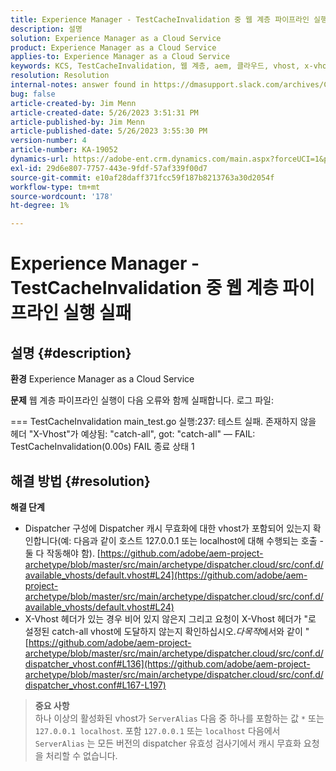 ```yaml
---
title: Experience Manager - TestCacheInvalidation 중 웹 계층 파이프라인 실행 실패
description: 설명
solution: Experience Manager as a Cloud Service
product: Experience Manager as a Cloud Service
applies-to: Experience Manager as a Cloud Service
keywords: KCS, TestCacheInvalidation, 웹 계층, aem, 클라우드, vhost, x-vhost, 문제 해결, Experience Manager, 파이프라인 실행 실패, 실패
resolution: Resolution
internal-notes: answer found in https://dmasupport.slack.com/archives/C013SBSHPKK/p1645102872540889?thread_ts=1645102277.855389&cid=C013SBSHPKK
bug: false
article-created-by: Jim Menn
article-created-date: 5/26/2023 3:51:31 PM
article-published-by: Jim Menn
article-published-date: 5/26/2023 3:55:30 PM
version-number: 4
article-number: KA-19052
dynamics-url: https://adobe-ent.crm.dynamics.com/main.aspx?forceUCI=1&pagetype=entityrecord&etn=knowledgearticle&id=7a6df82b-ddfb-ed11-8849-6045bd006e5a
exl-id: 29d6e807-7757-443e-9fdf-57af339f00d7
source-git-commit: e10af28daff371fcc59f187b8213763a30d2054f
workflow-type: tm+mt
source-wordcount: '178'
ht-degree: 1%

---
```


# Experience Manager - TestCacheInvalidation 중 웹 계층 파이프라인 실행 실패

## 설명 {#description}


<b>환경</b>
Experience Manager as a Cloud Service

<b>문제</b>
웹 계층 파이프라인 실행이 다음 오류와 함께 실패합니다. 로그 파일:

=== TestCacheInvalidation main_test.go 실행:237: 테스트 실패. 존재하지 않을 헤더 &quot;X-Vhost&quot;가 예상됨: &quot;catch-all&quot;, got: &quot;catch-all&quot; — FAIL: TestCacheInvalidation(0.00s) FAIL 종료 상태 1


## 해결 방법 {#resolution}

<b>해결 단계</b>

- Dispatcher 구성에 Dispatcher 캐시 무효화에 대한 vhost가 포함되어 있는지 확인합니다(예: 다음과 같이 호스트 127.0.0.1 또는 localhost에 대해 수행되는 호출 - 둘 다 작동해야 함). [https://github.com/adobe/aem-project-archetype/blob/master/src/main/archetype/dispatcher.cloud/src/conf.d/available_vhosts/default.vhost#L24](https://github.com/adobe/aem-project-archetype/blob/master/src/main/archetype/dispatcher.cloud/src/conf.d/available_vhosts/default.vhost#L24)
- X-Vhost 헤더가 있는 경우 비어 있지 않은지 그리고 요청이 X-Vhost 헤더가 &quot;로 설정된 catch-all vhost에 도달하지 않는지 확인하십시오.*다목적*&#x200B;에서와 같이 &quot; [https://github.com/adobe/aem-project-archetype/blob/master/src/main/archetype/dispatcher.cloud/src/conf.d/dispatcher_vhost.conf#L136](https://github.com/adobe/aem-project-archetype/blob/master/src/main/archetype/dispatcher.cloud/src/conf.d/dispatcher_vhost.conf#L167-L197)

> **중요 사항**\
> 하나 이상의 활성화된 vhost가 `ServerAlias` 다음 중 하나를 포함하는 값 `*` 또는 `127.0.0.1 localhost`. 포함 `127.0.0.1` 또는 `localhost` 다음에서 `ServerAlias` 는 모든 버전의 dispatcher 유효성 검사기에서 캐시 무효화 요청을 처리할 수 없습니다.
